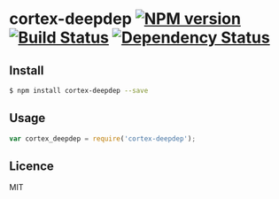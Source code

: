 # cortex-deepdep [![NPM version](https://badge.fury.io/js/cortex-deepdep.svg)](http://badge.fury.io/js/cortex-deepdep) [![Build Status](https://travis-ci.org/cortexjs/cortex-deepdep.svg?branch=master)](https://travis-ci.org/cortexjs/cortex-deepdep) [![Dependency Status](https://gemnasium.com/cortexjs/cortex-deepdep.svg)](https://gemnasium.com/cortexjs/cortex-deepdep)

<!-- description -->

## Install

```bash
$ npm install cortex-deepdep --save
```

## Usage

```js
var cortex_deepdep = require('cortex-deepdep');
```

## Licence

MIT
<!-- do not want to make nodeinit to complicated, you can edit this whenever you want. -->
